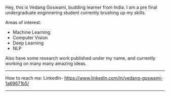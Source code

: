 Hey, this is Vedang Goswami, budding learner from India. I am a pre final undergraduate enginnering student currently brushing up my skills. 

Areas of interest:

- Machine Learning
- Computer Vision
- Deep Learning
- NLP

Also have some research work published under my name, and currently working on many many amazing ideas.
***
How to reach me: 
LinkedIn- https://www.linkedin.com/in/vedang-goswami-1a69671b5/
***
